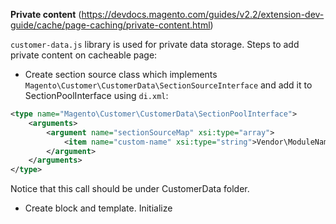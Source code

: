 **Private content**
(https://devdocs.magento.com/guides/v2.2/extension-dev-guide/cache/page-caching/private-content.html)

`customer-data.js` library is used for private data storage.
Steps to add private content on cacheable page:
- Create section source class which implements `Magento\Customer\CustomerData\SectionSourceInterface` and add it to SectionPoolInterface using `di.xml`:
```xml
<type name="Magento\Customer\CustomerData\SectionPoolInterface">
    <arguments>
        <argument name="sectionSourceMap" xsi:type="array">
            <item name="custom-name" xsi:type="string">Vendor\ModuleName\CustomerData\ClassName</item>
        </argument>
    </arguments>
</type>
```
Notice that this call should be under CustomerData folder.

- Create block and template. Initialize 